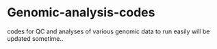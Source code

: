 # Genomic-analysis-codes
codes for QC and analyses of various genomic data to run easily
will be updated sometime..
